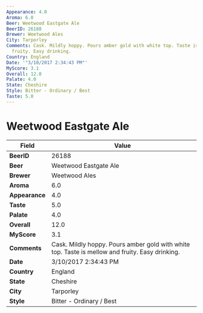 ```yaml
---
Appearance: 4.0
Aroma: 6.0
Beer: Weetwood Eastgate Ale
BeerID: 26188
Brewer: Weetwood Ales
City: Tarporley
Comments: Cask. Mildly hoppy. Pours amber gold with white top. Taste is mellow and
  fruity. Easy drinking.
Country: England
Date: '"3/10/2017 2:34:43 PM"'
MyScore: 3.1
Overall: 12.0
Palate: 4.0
State: Cheshire
Style: Bitter - Ordinary / Best
Taste: 5.0
---
```


# Weetwood Eastgate Ale

| Field         | Value |
|---------------|-------|
| **BeerID** | 26188 |
| **Beer** | Weetwood Eastgate Ale |
| **Brewer** | Weetwood Ales |
| **Aroma** | 6.0 |
| **Appearance** | 4.0 |
| **Taste** | 5.0 |
| **Palate** | 4.0 |
| **Overall** | 12.0 |
| **MyScore** | 3.1 |
| **Comments** | Cask. Mildly hoppy. Pours amber gold with white top. Taste is mellow and fruity. Easy drinking. |
| **Date** | 3/10/2017 2:34:43 PM |
| **Country** | England |
| **State** | Cheshire |
| **City** | Tarporley |
| **Style** | Bitter - Ordinary / Best |

